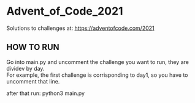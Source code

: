 # Advent_of_Code_2021
Solutions to challenges at: https://adventofcode.com/2021

## HOW TO RUN

Go into main.py and uncomment the challenge you want to run, they are dividev by day.<br/>
For example, the first challenge is corrisponding to day1, so you have to uncomment that line.

after that run: python3 main.py
